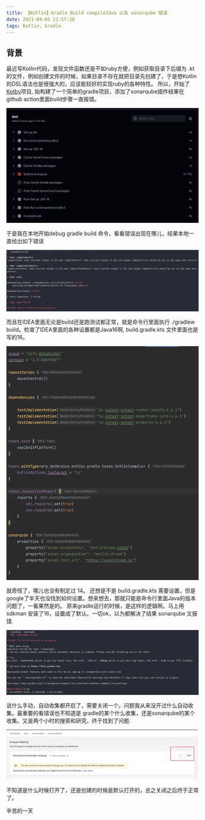 ```yaml
---
title: 【Kotlin】Gradle Build compileJava 以及 sonarqube 错误
date: 2021-09-05 21:57:28
tags: Kotlin, Gradle
---
```



## 背景

最近写Kotlin代码，发现文件函数还是不如ruby方便，例如获取目录下后缀为 .kt 的文件，例如创建文件的时候，如果目录不存在就把目录先创建了，于是想Kotlin的DSL语法也是很强大的，应该能较好的实现ruby的各种特性。
所以，开始了[Kotby](https://github.com/KotlinDream/kotby)项目, 始构建了一个简单的gradle项目，添加了sonarqube插件结果在 github action里面build步骤一直报错。

![错误截图](/images/image_9.png)

于是我在本地开始debug gradle build 命令，看看错误出现在哪儿，结果本地一直给出如下错误

![错误截图](/images/image_10.png)

而且在IDEA里面无论是build还是跑测试都正常，就是命令行里面执行 ./gradlew build。检查了IDEA里面的各种设置都是Java16啊, build.gradle.kts 文件里面也是写的16。

![build.gradle.kts](/images/image_11.png)

就奇怪了，哪儿也没有制定过 14。 还想是不是 build.gradle.kts 需要设置，但是google了半天也没找到如何设置。想来想去，那就只能是命令行里面Java的版本问题了，一看果然是的。
原来gradle运行的时候，是这样的逻辑啊。马上用 sdkman 安装了16，设置成了默认。一切ok，以为都解决了结果 sonarqube 又报错.

![build.gradle.kts](/images/image_12.png)

说什么手动，自动收集都开启了，需要关闭一个。问题我从来没开过什么自动收集。最重要的看错误也不知道是 gradle的某个什么收集，还是sonarqube的某个收集。又是两个小时的搜索和研究，终于找到了问题.

![sonarcloud](/images/image_13.png)

不知道是什么时候打开了，还是创建的时候是默认打开的，总之关闭之后终于正常了。

辛苦的一天